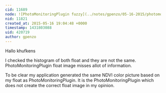 ```yaml
---
cid: 11689
node: ![PhotoMonitoringPlugin fuzzy](../notes/gpenzo/05-16-2015/photomonitoringplugin-fuzzy)
nid: 11821
created_at: 2015-05-16 19:04:48 +0000
timestamp: 1431803088
uid: 420719
author: gpenzo
---
```


Hallo  khufkens 

I checked the histogram of both float and they are not the same. PhotoMonitoringPlugin float image misses allot of information.

To be clear my application generated the same NDVI color picture based on my float as PhotoMonitoringPlugin. 
It is the PhotoMonitoringPlugin which does not create the correct float image in my opinion.